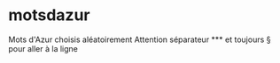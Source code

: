 # motsdazur
Mots d'Azur choisis aléatoirement
Attention séparateur *** et toujours § pour aller à la ligne
